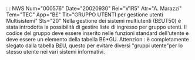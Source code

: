  :  : NWS Num="000576" Date="20020930" Rel="V1R5" Atr="A. Marazzi" Tem="TEC" App="B£" Tit="GRUPPO UTENTI per gestione utenti Multisistemi" Sts="20"
Nella gestione dei sistemi multiutenti (B£UT50) è stata introdotta la possibilità di gestire liste
di ingresso per gruppo utenti.
Il codice del gruppo deve essere inserito nelle funzioni standard dell'utente e deve essere un elemento della tabella B£*GU.
Attenzion :  è completamente slegato dalla tabella B£U, questo per evitare diversi "gruppi utente"per
lo stesso utente nei vari sistemi informativi.

